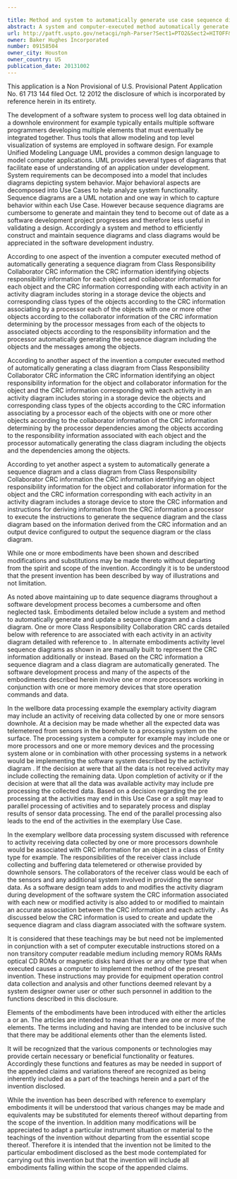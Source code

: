 ```yaml
---

title: Method and system to automatically generate use case sequence diagrams and class diagrams
abstract: A system and computer-executed method automatically generate a sequence diagram from Class-Responsibility-Collaborator (CRC) information. The CRC information identifies objects, responsibility information for each object, and collaborator information for each object, and the CRC information corresponds with each activity in an activity diagram. The method includes storing, in a storage device, the objects and corresponding class types of the objects according to the CRC information and associating, by a processor, each of the objects with one or more other objects according to the collaborator information of the CRC information. The method also includes determining, by the processor, messages from each of the objects to associated objects according to the responsibility information, and the processor automatically generating the sequence diagram including the objects and the messages among the objects.
url: http://patft.uspto.gov/netacgi/nph-Parser?Sect1=PTO2&Sect2=HITOFF&p=1&u=%2Fnetahtml%2FPTO%2Fsearch-adv.htm&r=1&f=G&l=50&d=PALL&S1=09158504&OS=09158504&RS=09158504
owner: Baker Hughes Incorporated
number: 09158504
owner_city: Houston
owner_country: US
publication_date: 20131002
---
```

This application is a Non Provisional of U.S. Provisional Patent Application No. 61 713 144 filed Oct. 12 2012 the disclosure of which is incorporated by reference herein in its entirety.

The development of a software system to process well log data obtained in a downhole environment for example typically entails multiple software programmers developing multiple elements that must eventually be integrated together. Thus tools that allow modeling and top level visualization of systems are employed in software design. For example Unified Modeling Language UML provides a common design language to model computer applications. UML provides several types of diagrams that facilitate ease of understanding of an application under development. System requirements can be decomposed into a model that includes diagrams depicting system behavior. Major behavioral aspects are decomposed into Use Cases to help analyze system functionality. Sequence diagrams are a UML notation and one way in which to capture behavior within each Use Case. However because sequence diagrams are cumbersome to generate and maintain they tend to become out of date as a software development project progresses and therefore less useful in validating a design. Accordingly a system and method to efficiently construct and maintain sequence diagrams and class diagrams would be appreciated in the software development industry.

According to one aspect of the invention a computer executed method of automatically generating a sequence diagram from Class Responsibility Collaborator CRC information the CRC information identifying objects responsibility information for each object and collaborator information for each object and the CRC information corresponding with each activity in an activity diagram includes storing in a storage device the objects and corresponding class types of the objects according to the CRC information associating by a processor each of the objects with one or more other objects according to the collaborator information of the CRC information determining by the processor messages from each of the objects to associated objects according to the responsibility information and the processor automatically generating the sequence diagram including the objects and the messages among the objects.

According to another aspect of the invention a computer executed method of automatically generating a class diagram from Class Responsibility Collaborator CRC information the CRC information identifying an object responsibility information for the object and collaborator information for the object and the CRC information corresponding with each activity in an activity diagram includes storing in a storage device the objects and corresponding class types of the objects according to the CRC information associating by a processor each of the objects with one or more other objects according to the collaborator information of the CRC information determining by the processor dependencies among the objects according to the responsibility information associated with each object and the processor automatically generating the class diagram including the objects and the dependencies among the objects.

According to yet another aspect a system to automatically generate a sequence diagram and a class diagram from Class Responsibility Collaborator CRC information the CRC information identifying an object responsibility information for the object and collaborator information for the object and the CRC information corresponding with each activity in an activity diagram includes a storage device to store the CRC information and instructions for deriving information from the CRC information a processor to execute the instructions to generate the sequence diagram and the class diagram based on the information derived from the CRC information and an output device configured to output the sequence diagram or the class diagram.

While one or more embodiments have been shown and described modifications and substitutions may be made thereto without departing from the spirit and scope of the invention. Accordingly it is to be understood that the present invention has been described by way of illustrations and not limitation.

As noted above maintaining up to date sequence diagrams throughout a software development process becomes a cumbersome and often neglected task. Embodiments detailed below include a system and method to automatically generate and update a sequence diagram and a class diagram. One or more Class Responsibility Collaboration CRC cards detailed below with reference to are associated with each activity in an activity diagram detailed with reference to . In alternate embodiments activity level sequence diagrams as shown in are manually built to represent the CRC information additionally or instead. Based on the CRC information a sequence diagram and a class diagram are automatically generated. The software development process and many of the aspects of the embodiments described herein involve one or more processors working in conjunction with one or more memory devices that store operation commands and data.

In the wellbore data processing example the exemplary activity diagram may include an activity of receiving data collected by one or more sensors downhole. At a decision may be made whether all the expected data was telemetered from sensors in the borehole to a processing system on the surface. The processing system a computer for example may include one or more processors and one or more memory devices and the processing system alone or in combination with other processing systems in a network would be implementing the software system described by the activity diagram . If the decision at were that all the data is not received activity may include collecting the remaining data. Upon completion of activity or if the decision at were that all the data was available activity may include pre processing the collected data. Based on a decision regarding the pre processing at the activities may end in this Use Case or a split may lead to parallel processing of activities and to separately process and display results of sensor data processing. The end of the parallel processing also leads to the end of the activities in the exemplary Use Case.

In the exemplary wellbore data processing system discussed with reference to activity receiving data collected by one or more processors downhole would be associated with CRC information for an object in a class of Entity type for example. The responsibilities of the receiver class include collecting and buffering data telemetered or otherwise provided by downhole sensors. The collaborators of the receiver class would be each of the sensors and any additional system involved in providing the sensor data. As a software design team adds to and modifies the activity diagram during development of the software system the CRC information associated with each new or modified activity is also added to or modified to maintain an accurate association between the CRC information and each activity . As discussed below the CRC information is used to create and update the sequence diagram and class diagram associated with the software system.

It is considered that these teachings may be but need not be implemented in conjunction with a set of computer executable instructions stored on a non transitory computer readable medium including memory ROMs RAMs optical CD ROMs or magnetic disks hard drives or any other type that when executed causes a computer to implement the method of the present invention. These instructions may provide for equipment operation control data collection and analysis and other functions deemed relevant by a system designer owner user or other such personnel in addition to the functions described in this disclosure.

Elements of the embodiments have been introduced with either the articles a or an. The articles are intended to mean that there are one or more of the elements. The terms including and having are intended to be inclusive such that there may be additional elements other than the elements listed.

It will be recognized that the various components or technologies may provide certain necessary or beneficial functionality or features. Accordingly these functions and features as may be needed in support of the appended claims and variations thereof are recognized as being inherently included as a part of the teachings herein and a part of the invention disclosed.

While the invention has been described with reference to exemplary embodiments it will be understood that various changes may be made and equivalents may be substituted for elements thereof without departing from the scope of the invention. In addition many modifications will be appreciated to adapt a particular instrument situation or material to the teachings of the invention without departing from the essential scope thereof. Therefore it is intended that the invention not be limited to the particular embodiment disclosed as the best mode contemplated for carrying out this invention but that the invention will include all embodiments falling within the scope of the appended claims.

